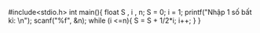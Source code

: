 #include<stdio.h>
int main(){
    float S , i , n;
    S = 0;
    i = 1;
    printf("Nhập 1 số bất kì: \n");
    scanf("%f", &n);
    while (i <=n){
        S = S + 1/2*i;
        i++;
    }
}
